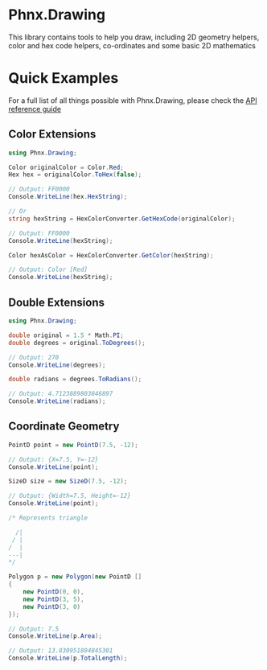 # Phnx.Drawing

This library contains tools to help you draw, including 2D geometry helpers, color and hex code helpers, co-ordinates and some basic 2D mathematics

# Quick Examples

For a full list of all things possible with Phnx.Drawing, please check the [API reference guide](https://phoenix-apps.github.io/Phnx-Wiki/api/Phnx.Drawing.html)

## Color Extensions

```cs
using Phnx.Drawing;

Color originalColor = Color.Red;
Hex hex = originalColor.ToHex(false);

// Output: FF0000
Console.WriteLine(hex.HexString);

// Or
string hexString = HexColorConverter.GetHexCode(originalColor);

// Output: FF0000
Console.WriteLine(hexString);

Color hexAsColor = HexColorConverter.GetColor(hexString);

// Output: Color [Red]
Console.WriteLine(hexString);
```

## Double Extensions

```cs
using Phnx.Drawing;

double original = 1.5 * Math.PI;
double degrees = original.ToDegrees();

// Output: 270
Console.WriteLine(degrees);

double radians = degrees.ToRadians();

// Output: 4.7123889803846897
Console.WriteLine(radians);
```

## Coordinate Geometry

```cs
PointD point = new PointD(7.5, -12);

// Output: {X=7.5, Y=-12}
Console.WriteLine(point);

SizeD size = new SizeD(7.5, -12);

// Output: {Width=7.5, Height=-12}
Console.WriteLine(point);

/* Represents triangle

  /|
 / |
/  |
---|
*/

Polygon p = new Polygon(new PointD []
{
    new PointD(0, 0),
    new PointD(3, 5),
    new PointD(3, 0)
});

// Output: 7.5
Console.WriteLine(p.Area);

// Output: 13.830951894845301
Console.WriteLine(p.TotalLength);
```